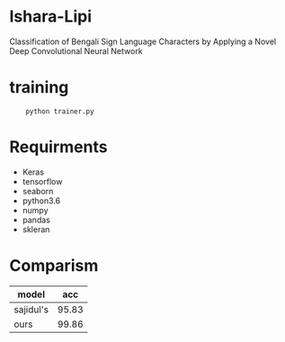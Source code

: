# Ishara-Lipi
Classification of Bengali Sign Language Characters by Applying a Novel Deep Convolutional Neural Network



# training
 		
        python trainer.py
        
        
# Requirments



- Keras
- tensorflow 
- seaborn
- python3.6
- numpy
- pandas
- skleran

# Comparism

| model    |  acc |
|----------|------|
|sajidul's | 95.83|
| ours     | 99.86|
  

